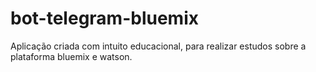 # bot-telegram-bluemix
Aplicação criada com intuito educacional, para realizar estudos sobre a plataforma bluemix e watson.
